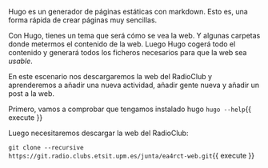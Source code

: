 Hugo es un generador de páginas estáticas con markdown. Esto es, una forma rápida de crear páginas muy sencillas.

Con Hugo, tienes un tema que será cómo se vea la web. Y algunas carpetas donde metermos el contenido de la web. Luego Hugo cogerá todo el contenido y generará todos los ficheros necesarios para que la web sea *usable*.

En este escenario nos descargaremos la web del RadioClub y aprenderemos a añadir una nueva actividad, añadir gente nueva y añadir un post a la web.

Primero, vamos a comprobar que tengamos instalado hugo `hugo --help`{{ execute }}

Luego necesitaremos descargar la web del RadioClub:

`git clone --recursive https://git.radio.clubs.etsit.upm.es/junta/ea4rct-web.git`{{ execute }}
